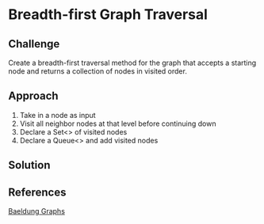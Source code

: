 # Breadth-first Graph Traversal

## Challenge

Create a breadth-first traversal method for the graph that accepts a starting node and returns a collection of nodes in visited order. 

## Approach

1. Take in a node as input
2. Visit all neighbor nodes at that level before continuing down
3. Declare a Set<> of visited nodes
4. Declare a Queue<> and add visited nodes

## Solution 

<ing src="401/data_structures_algorithms/src/assets/breadth_first_graph.jpg">

## References

<a href="https://www.baeldung.com/java-graphs"> Baeldung Graphs </a>